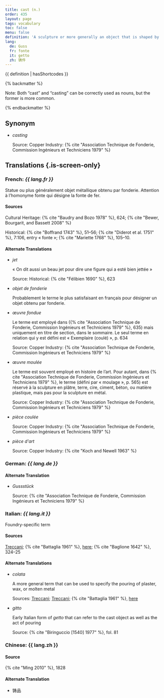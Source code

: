 ```yaml
---
title: cast (n.)
order: 435
layout: page
tags: vocabulary
toc: false
menu: false
definition: 'A sculpture or more generally an object that is shaped by pouring a molten material or a slurry into a {% def "mold" %} in which it will solidify. Plaster of paris, metal, and wax are among the cast-forming sculptural materials routinely involved in {% def "bronze" %} production. The term may also refer to the amount of homogenous molten metal resulting from a single {% def "pour" %}.'
lang:
  de: Guss
  fr: fonte
  it: getto
  zh: 铸件
---
```


{{ definition | hasShortcodes }}

{% backmatter %}

Note: Both “cast” and “casting” can be correctly used as nouns, but the former is more common.

{% endbackmatter %}

## Synonym

- *casting*

    Source: Copper Industry: {% cite "Association Technique de Fonderie, Commission Ingénieurs et Techniciens 1979" %}

## Translations {.is-screen-only}

<div class="accordion">

### **French**: *{{ lang.fr }}*

Statue ou plus généralement objet métallique obtenu par fonderie. Attention à l’homonyme fonte qui désigne la fonte de fer.

#### Sources

Cultural Heritage: {% cite "Baudry and Bozo 1978" %}, 624; {% cite "Bewer, Bourgarit, and Bassett 2008" %}

Historical: {% cite "Boffrand 1743" %}, 51–56; {% cite "Diderot et al. 1751" %}, 7:106, entry « fonte »; {% cite "Mariette 1768" %}, 105–10.

#### Alternate Translations

- *jet*

    « On dit aussi un beau jet pour dire une figure qui a esté bien jettée »

    Source: Historical: {% cite "Félibien 1690" %}, 623

- *objet de fonderie*

    Probablement le terme le plus satisfaisant en français pour désigner un objet obtenu par fonderie.

- *œuvre fondue*

    Le terme est employé dans ({% cite "Association Technique de Fonderie, Commission Ingénieurs et Techniciens 1979" %}, 635) mais uniquement en titre de section, dans le sommaire. Le seul terme en relation qui y est défini est « Exemplaire (coulé) », p. 634
    
    Source: Copper Industry: {% cite "Association Technique de Fonderie, Commission Ingénieurs et Techniciens 1979" %}

- *œuvre moulée*

    Le terme est souvent employé en histoire de l’art. Pour autant, dans {% cite "Association Technique de Fonderie, Commission Ingénieurs et Techniciens 1979" %}, le terme (défini par « moulage », p. 565) est réservé à la sculpture en plâtre, terre, cire, ciment, béton, ou matière plastique, mais pas pour la sculpture en métal.
    
    Source: Copper Industry: {% cite "Association Technique de Fonderie, Commission Ingénieurs et Techniciens 1979" %}

- *pièce coulée*

    Source: Copper Industry: {% cite "Association Technique de Fonderie, Commission Ingénieurs et Techniciens 1979" %}

- *pièce d'art*

    Source: Copper Industry: {% cite "Koch and Newell 1963" %}

### **German**: *{{ lang.de }}*

#### Alternate Translation

- *Gussstück*

    Source: {% cite "Association Technique de Fonderie, Commission Ingénieurs et Techniciens 1979" %}

### **Italian**: *{{ lang.it }}*

Foundry-specific term

#### Sources

[Treccani](http://www.treccani.it/vocabolario/getto/); {% cite "Battaglia 1961" %}, [here](http://www.gdli.it/pdf_viewer/Scripts/pdf.js/web/viewer.asp?file=/PDF/GDLI06/GDLI_06_ocr_730.pdf&parola=Getto); {% cite "Baglione 1642" %}, 324–25

#### Alternate Translations

- *colata*

    A more general term that can be used to specify the pouring of plaster, wax, or molten metal
    
    Sources: [Treccani](https://www.treccani.it/enciclopedia/colata/); [Treccani](https://www.treccani.it/enciclopedia/fusione_%28Enciclopedia-Italiana%29); {% cite "Battaglia 1961" %}, [here](http://www.gdli.it/pdf_viewer/Scripts/pdf.js/web/viewer.asp?file=/PDF/GDLI03/GDLI_03_ocr_279.pdf&parola=Colata)

- *gitto*

    Early Italian form of *getto* that can refer to the cast object as well as the act of pouring
    
    Source: {% cite "Biringuccio [1540] 1977" %}, fol. 81

### **Chinese**: {{ lang.zh }}

#### Source

{% cite "Ming 2010" %}, 1828

#### Alternate Translation

- 铸品

</div>
